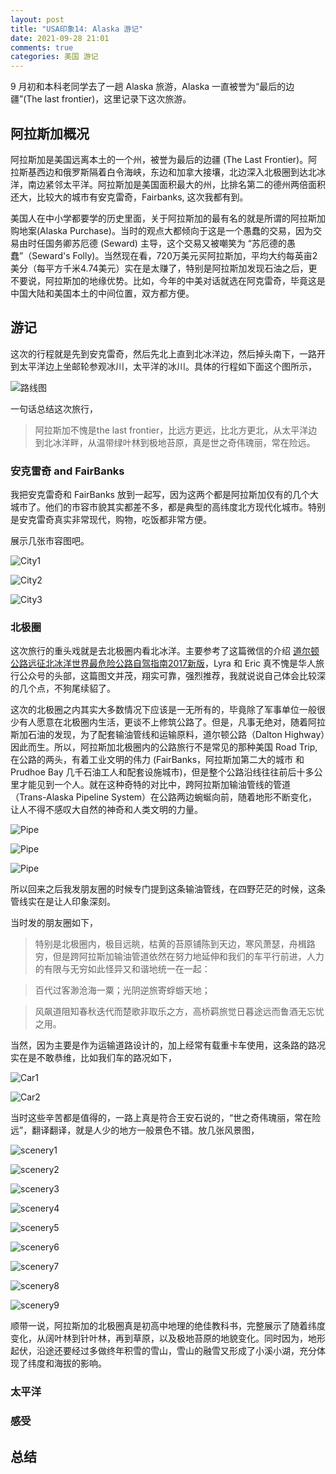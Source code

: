 ```yaml
---
layout: post
title: "USA印象14: Alaska 游记"
date: 2021-09-28 21:01
comments: true
categories: 美国 游记
---
```


9 月初和本科老同学去了一趟 Alaska 旅游，Alaska 一直被誉为“最后的边疆”(The last frontier)，这里记录下这次旅游。

<!--more-->

## 阿拉斯加概况

阿拉斯加是美国远离本土的一个州，被誉为最后的边疆 (The Last Frontier)。阿拉斯基西边和俄罗斯隔着白令海峡，东边和加拿大接壤，北边深入北极圈到达北冰洋，南边紧邻太平洋。阿拉斯加是美国面积最大的州，比排名第二的德州两倍面积还大，比较大的城市有安克雷奇，Fairbanks, 这次我都有到。

美国人在中小学都要学的历史里面，关于阿拉斯加的最有名的就是所谓的阿拉斯加购地案(Alaska Purchase)。当时的观点大都倾向于这是一个愚蠢的交易，因为交易由时任国务卿苏厄德 (Seward) 主导，这个交易又被嘲笑为 “苏厄德的愚蠢”（Seward's Folly)。当然现在看，720万美元买阿拉斯加，平均大约每英亩2美分（每平方千米4.74美元）实在是太赚了，特别是阿拉斯加发现石油之后，更不要说，阿拉斯加的地缘优势。比如，今年的中美对话就选在阿克雷奇，毕竟这是中国大陆和美国本土的中间位置，双方都方便。

## 游记

这次的行程就是先到安克雷奇，然后先北上直到北冰洋边，然后掉头南下，一路开到太平洋边上坐邮轮参观冰川，太平洋的冰川。具体的行程如下面这个图所示，

![路线图](/images/Alaska/Map.png)

一句话总结这次旅行，

> 阿拉斯加不愧是the last frontier，比远方更远，比北方更北，从太平洋边到北冰洋畔，从温带绿叶林到极地苔原，真是世之奇伟瑰丽，常在险远。

### 安克雷奇 and FairBanks

我把安克雷奇和 FairBanks 放到一起写，因为这两个都是阿拉斯加仅有的几个大城市了。他们的市容市貌其实都差不多，都是典型的高纬度北方现代化城市。特别是安克雷奇真实非常现代，购物，吃饭都非常方便。

展示几张市容图吧。

![City1](/images/Alaska/city1.JPG)

![City2](/images/Alaska/city2.JPG)

![City3](/images/Alaska/city3.JPG)

### 北极圈

这次旅行的重头戏就是去北极圈内看北冰洋。主要参考了这篇微信的介绍 [道尔顿公路远征北冰洋世界最危险公路自驾指南2017新版](https://mp.weixin.qq.com/s/g4YX_fOguvNmUpR1jfRsTQ)，Lyra 和 Eric 真不愧是华人旅行公众号的头部，这篇图文并茂，翔实可靠，强烈推荐，我就说说自己体会比较深的几个点，不狗尾续貂了。

这次的北极圈之内其实大多数情况下应该是一无所有的，毕竟除了军事单位一般很少有人愿意在北极圈内生活，更谈不上修筑公路了。但是，凡事无绝对，随着阿拉斯加石油的发现，为了配套输油管线和运输原料，道尔顿公路（Dalton Highway）因此而生。所以，阿拉斯加北极圈内的公路旅行不是常见的那种美国 Road Trip, 在公路的两头，有着工业文明的伟力 (FairBanks，阿拉斯加第二大的城市 和 Prudhoe Bay 几千石油工人和配套设施城市)，但是整个公路沿线往往前后十多公里才能见到一个人。就在这种奇特的对比中，跨阿拉斯加输油管线的管道（Trans-Alaska Pipeline System）在公路两边蜿蜒向前，随着地形不断变化，让人不得不感叹大自然的神奇和人类文明的力量。

![Pipe](/images/Alaska/Pipe1.jpg)

![Pipe](/images/Alaska/Pipe2.jpg)

![Pipe](/images/Alaska/Pipe3.jpg)

所以回来之后我发朋友圈的时候专门提到这条输油管线，在四野茫茫的时候，这条管线实在是让人印象深刻。

当时发的朋友圈如下，

> 特别是北极圈内，极目远眺，枯黄的苔原铺陈到天边，寒风萧瑟，舟楫路穷，但是跨阿拉斯加输油管道依然在努力地延伸和我们的车平行前进，人力的有限与无穷如此怪异又和谐地统一在一起：

> 百代过客渺沧海一粟；光阴逆旅寄蜉蝣天地；

> 风飙道阻知春秋迭代而楚歌非取乐之方，高桥羁旅觉日暮途远而鲁酒无忘忧之用。

当然，因为主要是作为运输道路设计的，加上经常有载重卡车使用，这条路的路况实在是不敢恭维，比如我们车的路况如下，

![Car1](/images/Alaska/car1.jpg)

![Car2](/images/Alaska/car2.jpg)

当时这些辛苦都是值得的，一路上真是符合王安石说的，“世之奇伟瑰丽，常在险远”，翻译翻译，就是人少的地方一般景色不错。放几张风景图，

![scenery1](/images/Alaska/scenery1.jpg)

![scenery2](/images/Alaska/scenery2.jpg)

![scenery3](/images/Alaska/scenery3.jpg)

![scenery4](/images/Alaska/scenery4.jpg)

![scenery5](/images/Alaska/scenery5.jpg)

![scenery6](/images/Alaska/scenery6.jpg)

![scenery7](/images/Alaska/scenery7.jpg)

![scenery8](/images/Alaska/scenery8.jpg)

![scenery9](/images/Alaska/scenery9.jpg)

顺带一说，阿拉斯加的北极圈真是初高中地理的绝佳教科书，完整展示了随着纬度变化，从阔叶林到针叶林，再到草原，以及极地苔原的地貌变化。同时因为，地形起伏，沿途还要经过多做终年积雪的雪山，雪山的融雪又形成了小溪小湖，充分体现了纬度和海拔的影响。

### 太平洋

### 感受

## 总结

